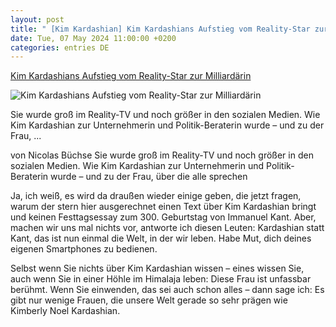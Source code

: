 ```yaml
---
layout: post
title: " [Kim Kardashian] Kim Kardashians Aufstieg vom Reality-Star zur Milliardärin"
date: Tue, 07 May 2024 11:00:00 +0200
categories: entries DE
---
```

[Kim Kardashians Aufstieg vom Reality-Star zur Milliardärin](https://www.capital.de/karriere/kim-kardashians-aufstieg-vom-reality-star-zur-milliardaerin-34690934.html)

![Kim Kardashians Aufstieg vom Reality-Star zur Milliardärin](https://image.capital.de/34691178/t/6J/v2/w1440/r1.7778/-/kim-kardashian-aufmacher-data.jpg)

Sie wurde groß im Reality-TV und noch größer in den sozialen Medien. Wie Kim Kardashian zur Unternehmerin und Politik-Beraterin wurde – und zu der Frau, ...

von Nicolas Büchse Sie wurde groß im Reality-TV und noch größer in den sozialen Medien. Wie Kim Kardashian zur Unternehmerin und Politik-Beraterin wurde – und zu der Frau, über die alle sprechen

Ja, ich weiß, es wird da draußen wieder einige geben, die jetzt fragen, warum der stern hier ausgerechnet einen Text über Kim Kardashian bringt und keinen Festtagsessay zum 300. Geburtstag von Immanuel Kant. Aber, machen wir uns mal nichts vor, antworte ich diesen Leuten: Kardashian statt Kant, das ist nun einmal die Welt, in der wir leben. Habe Mut, dich deines eigenen Smartphones zu bedienen.

Selbst wenn Sie nichts über Kim Kardashian wissen – eines wissen Sie, auch wenn Sie in einer Höhle im Himalaja leben: Diese Frau ist unfassbar berühmt. Wenn Sie einwenden, das sei auch schon alles – dann sage ich: Es gibt nur wenige Frauen, die unsere Welt gerade so sehr prägen wie Kimberly Noel Kardashian.

